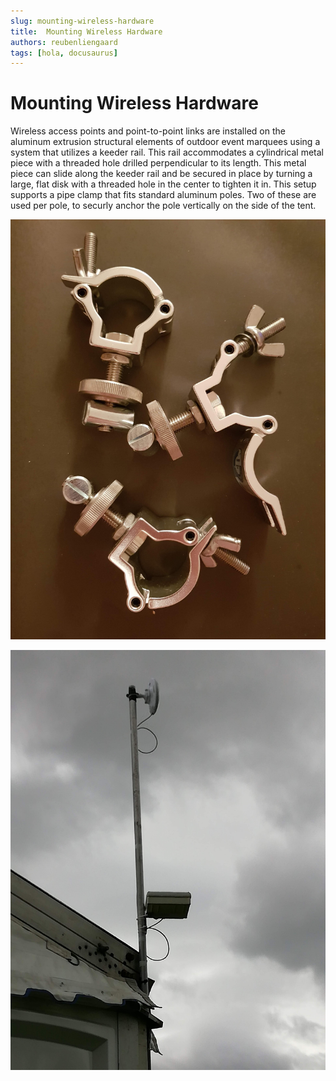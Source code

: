 ```yaml
---
slug: mounting-wireless-hardware
title:  Mounting Wireless Hardware
authors: reubenliengaard
tags: [hola, docusaurus]
---
```


# Mounting Wireless Hardware

Wireless access points and point-to-point links are installed on the aluminum extrusion structural elements of outdoor event marquees using a system that utilizes a keeder rail. This rail accommodates a cylindrical metal piece with a threaded hole drilled perpendicular to its length. This metal piece can slide along the keeder rail and be secured in place by turning a large, flat disk with a threaded hole in the center to tighten it in. This setup supports a pipe clamp that fits standard aluminum poles. Two of these are used per pole, to securly anchor the pole vertically on the side of the tent.


![Docusaurus Plushie](/img/clamp-2.jpg)


![Docusaurus Plushie](/img/clamp-3.jpg)
